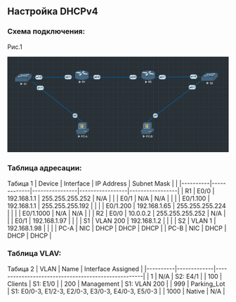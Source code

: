 ##  **Настройка DHCPv4**

  ###  Схема подключения:


Рис.1

![](Topology.png)

  ### Таблица адресации:
Табица 1
|  Device  |  Interface  |   IP Address   |   Subnet Mask   |                 |
|----------|-------------|----------------|-----------------|-----------------|
| R1       | E0/0        | 192.168.1.1    | 255.255.255.252 | N/A             |
|          | E0/1        | N/A            | N/A             |                 |
|          | E0/1.100    | 192.168.1.1    | 255.255.255.192 |                 |
|          | E0/1.200    | 192.168.1.65   | 255.255.255.224 |                 |
|          | E0/1.1000   | N/A            | N/A             |                 |
| R2       | E0/0        | 10.0.0.2       | 255.255.255.252 | N/A             |
|          | E0/1        | 192.168.1.97   |                 |                 |
| S1       | VLAN 200    | 192.168.1.2    |                 |                 |
| S2       | VLAN 1      | 192.168.1.98   |                 |                 |
| PC-A     | NIC         | DHCP           | DHCP            | DHCP            |
| PC-B     | NIC         | DHCP           | DHCP            | DHCP            |

  ### Таблица VLAV:
Табица 2
|   VLAN   |    Name     |   Interface Assigned                               |
|----------|-------------|----------------------------------------------------|
| 1        | N/A         | S2: E4/1                                           |
| 100      | Clients     | S1: E1/0                                           |
| 200      | Management  | S1: VLAN 200                                       |
| 999      | Parking_Lot | S1: E0/0-3, E1/2-3, E2/0-3, E3/0-3, E4/0-3, E5/0-3 |
| 1000     | Native      | N/A                                                |



